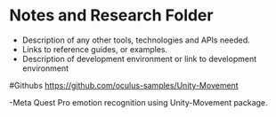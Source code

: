 # Notes and Research Folder

- Description of any other tools, technologies and APIs needed.  
- Links to reference guides, or examples.
- Description of development environment or link to development environment

#Githubs
https://github.com/oculus-samples/Unity-Movement

  -Meta Quest Pro emotion recognition using Unity-Movement package.
